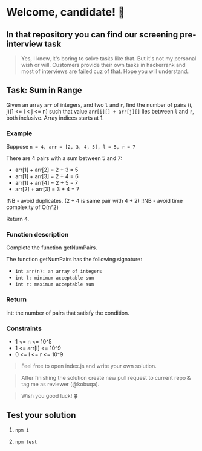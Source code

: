 # Welcome, candidate! 👋

## In that repository you can find our screening pre-interview task

> Yes, I know, it's boring to solve tasks like that. But it's not my personal wish or will. Customers provide their own tasks in hackerrank and most of interviews are failed cuz of that. Hope you will understand.

## Task: Sum in Range

Given an array `arr` of integers, and two `l` and `r`, find the number of pairs (i, j)(1 <= i < j <= n) such that value `arr[i][] + arr[j][]` lies between `l` and `r`, both inclusive. Array indices starts at 1.

### Example

Suppose `n = 4, arr = [2, 3, 4, 5], l = 5, r = 7`

There are 4 pairs with a sum between 5 and 7:

- arr[1] + arr[2] = 2 + 3 = 5
- arr[1] + arr[3] = 2 + 4 = 6
- arr[1] + arr[4] = 2 + 5 = 7
- arr[2] + arr[3] = 3 + 4 = 7

!NB - avoid duplicates. (2 + 4 is same pair with 4 + 2)
!!NB - avoid time complexity of O(n^2)

Return 4.

### Function description

Complete the function getNumPairs.

The function getNumPairs has the following signature:

- `int arr(n): an array of integers`
- `int l: minimum acceptable sum`
- `int r: maximum acceptable sum`

### Return

int: the number of pairs that satisfy the condition.

### Constraints

- 1 <= n <= 10^5
- 1 <= arr[i] <= 10^9
- 0 <= l <= r <= 10^9

> Feel free to open index.js and write your own solution.

> After finishing the solution create new pull request to current repo & tag me as reviewer (@kobuqa).

> Wish you good luck! 🍀

## Test your solution

1. `npm i`

2. `npm test`
